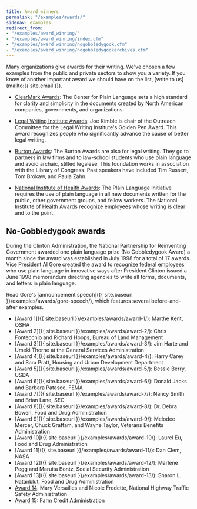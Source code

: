 ```yaml
---
title: Award winners
permalink: "/examples/awards/"
sidenav: examples
redirect_from:
- "/examples/award_winning/"
- "/examples/award_winning/index.cfm"
- "/examples/award_winning/nogobbledygook.cfm"
- "/examples/award_winning/nogobbledygookarchives.cfm"
---
```


Many organizations give awards for their writing. We've chosen a few examples from the public and private sectors to show you a variety. If you know of another important award we should have on the list, [write to us](mailto:{{ site.email }}).

* [ClearMark Awards](http://centerforplainlanguage.org/awards/clearmark/): The Center for Plain Language sets a high standard for clarity and simplicity in the documents created by North American companies, governments, and organizations.

* [Legal Writing Institute Awards](https://www.lwionline.org/awards): Joe Kimble is chair of the Outreach Committee for the Legal Writing Institute's Golden Pen Award. This award recognizes people who significantly advance the cause of better legal writing.

* [Burton Awards](https://www.burtonawards.com/awards/): The Burton Awards are also for legal writing. They go to partners in law firms and to law-school students who use plain language and avoid archaic, stilted legalese. This foundation works in association with the Library of Congress. Past speakers have included Tim Russert, Tom Brokaw, and Paula Zahn.

* [National Institute of Health Awards](https://www.nih.gov/institutes-nih/nih-office-director/office-communications-public-liaison/clear-communication/plain-language/awards-planning): The Plain Language Initiative requires the use of plain language in all new documents written for the public, other government groups, and fellow workers. The National Institute of Health Awards recognize employees whose writing is clear and to the point.

## No-Gobbledygook awards

During the Clinton Administration, the National Partnership for Reinventing Government awarded one plain language prize (No Gobbledygook Award) a month since the award was established in July 1998 for a total of 17 awards. Vice President Al Gore created the award to recognize federal employees who use plain language in innovative ways after President Clinton issued a June 1998 memorandum directing agencies to write all forms, documents, and letters in plain language.

Read Gore's [announcement speech]({{ site.baseurl }}/examples/awards/gore-speech/), which features several before-and-after examples.

* [Award 1]({{ site.baseurl }}/examples/awards/award-1/): Marthe Kent, OSHA
* [Award 2]({{ site.baseurl }}/examples/awards/award-2/): Chris Fontecchio and Richard Hoops, Bureau of Land Management
* [Award 3]({{ site.baseurl }}/examples/awards/award-3/): Jim Harte and Umeki Thorne at the General Services Administration
* [Award 4]({{ site.baseurl }}/examples/awards/award-4/): Harry Carey and Sara Pratt, Housing and Urban Development Department
* [Award 5]({{ site.baseurl }}/examples/awards/award-5/): Bessie Berry, USDA
* [Award 6]({{ site.baseurl }}/examples/awards/award-6/): Donald Jacks and Barbara Patasce, FEMA
* [Award 7]({{ site.baseurl }}/examples/awards/award-7/): Nancy Smith and Brian Lane, SEC
* [Award 8]({{ site.baseurl }}/examples/awards/award-8/): Dr. Debra Bowen, Food and Drug Administration
* [Award 9]({{ site.baseurl }}/examples/awards/award-9/): Melodee Mercer, Chuck Graffam, and Wayne Taylor, Veterans Benefits Administration
* [Award 10]({{ site.baseurl }}/examples/awards/award-10/): Laurel Eu, Food and Drug Administration
* [Award 11]({{ site.baseurl }}/examples/awards/award-11/): Dan Clem, NASA
* [Award 12]({{ site.baseurl }}/examples/awards/award-12/): Marlene Pegg and Maruita Bontz, Social Security Administration
* [Award 13]({{ site.baseurl }}/examples/awards/award-13/): Sharon L. Natanblut, Food and Drug Administration
* [Award 14](https://one.nhtsa.gov/nhtsa/announce/press/1999/pr030599.html): Mary Versailles and Nicole Fredette, National Highway Traffic Safety Administration
* [Award 15](https://www.gpo.gov/fdsys/pkg/FR-1999-08-02/pdf/99-19584.pdf): Farm Credit Administration
